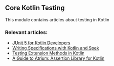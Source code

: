 ## Core Kotlin Testing

This module contains articles about testing in Kotlin

### Relevant articles:
- [JUnit 5 for Kotlin Developers](https://www.baeldung.com/kotlin/junit-5-kotlin)
- [Writing Specifications with Kotlin and Spek](https://www.baeldung.com/kotlin/spek)
- [Testing Extension Methods in Kotlin](https://www.baeldung.com/kotlin/test-extension-methods)
- [A Guide to Atrium: Assertion Library for Kotlin](https://www.baeldung.com/kotlin/atrium-assertion-library)
